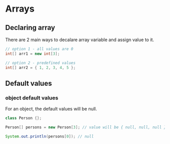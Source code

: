 # Arrays

## Declaring array

There are 2 main ways to decalare array variable and assign value to it.

```java
// option 1 - all values are 0
int[] arr1 = new int[3];

// option 2 - predefined values
int[] arr2 = { 1, 2, 3, 4, 5 };
```

## Default values

### object default values

For an object, the default values will be null.

```java
class Person {};

Person[] persons = new Person[3]; // value will be { null, null, null }

System.out.println(persons[0]); // null
```
